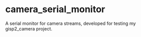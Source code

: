 # camera_serial_monitor
A serial monitor for camera streams, developed for testing my gisp2_camera project.
